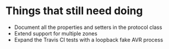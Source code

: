 # Things that still need doing

- Document all the properties and setters in the protocol class
- Extend support for multiple zones
- Expand the Travis CI tests with a loopback fake AVR process

